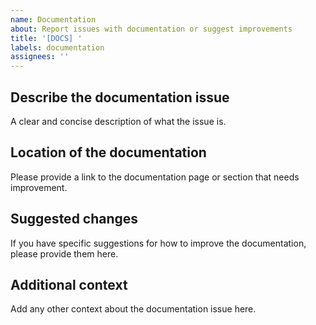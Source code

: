 ```yaml
---
name: Documentation
about: Report issues with documentation or suggest improvements
title: '[DOCS] '
labels: documentation
assignees: ''
---
```


## Describe the documentation issue
A clear and concise description of what the issue is.

## Location of the documentation
Please provide a link to the documentation page or section that needs improvement.

## Suggested changes
If you have specific suggestions for how to improve the documentation, please provide them here.

## Additional context
Add any other context about the documentation issue here.